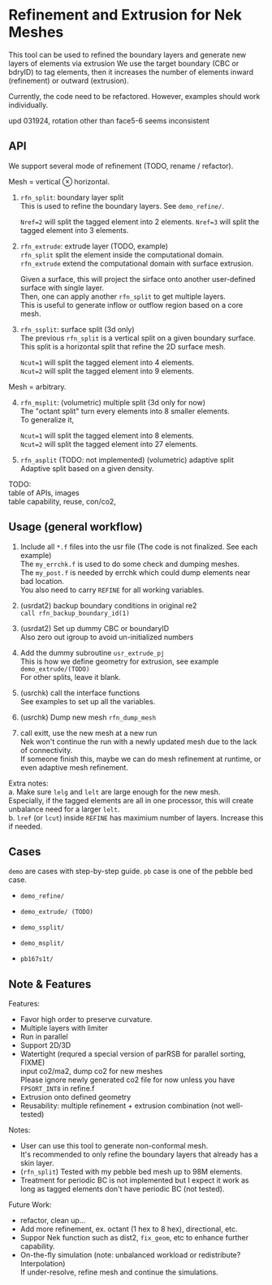 # Refinement and Extrusion for Nek Meshes

This tool can be used to refined the boundary layers and generate new layers of elements via extrusion
We use the target boundary (CBC or bdryID) to tag elements, then it increases the number of elements inward (refinement) or outward (extrusion).

Currently, the code need to be refactored. However, examples should work individually.

upd 031924, rotation other than face5-6 seems inconsistent 


## API

We support several mode of refinement (TODO, rename / refactor).

Mesh = vertical $\otimes$ horizontal.        

1. `rfn_split`: boundary layer split    
   This is used to refine the boundary layers. See `demo_refine/`.

   `Nref=2` will split the tagged element into 2 elements.
   `Nref=3` will split the tagged element into 3 elements.

2. `rfn_extrude`: extrude layer (TODO, example)       
   `rfn_split` split the element inside the computational domain.   
   `rfn_extrude` extend the computational domain with surface extrusion.

    Given a surface, this will project the sirface onto another user-defined surface with single layer.     
    Then, one can apply another `rfn_split` to get multiple layers.     
    This is useful to generate inflow or outflow region based on a core mesh.    

3. `rfn_ssplit`: surface split (3d only)     
   The previous `rfn_split` is a vertical split on a given boundary surface.        
   This split is a horizontal split that refine the 2D surface mesh.       

   `Ncut=1` will split the tagged element into 4 elements.     
   `Ncut=2` will split the tagged element into 9 elements.  

Mesh = arbitrary.    

4. `rfn_msplit`: (volumetric) multiple split (3d only for now)    
   The "octant split" turn every elements into 8 smaller elements.   
   To generalize it, 

   `Ncut=1` will split the tagged element into 8 elements.        
   `Ncut=2` will split the tagged element into 27 elements.     


5. `rfn_asplit` (TODO: not implemented) (volumetric) adaptive split     
   Adaptive split based on a given density.        


TODO:       
table of APIs, images      
table capability, reuse, con/co2, 



## Usage (general workflow)

1. Include all `*.f` files into the usr file (The code is not finalized. See each example)      
   The `my_errchk.f` is used to do some check and dumping meshes.       
   The `my_post.f` is needed by errchk which could dump elements near bad location.    
   You also need to carry `REFINE` for all working variables.   

2. (usrdat2) backup boundary conditions in original re2     
   `call rfn_backup_boundary_id(1)`

3. (usrdat2) Set up dummy CBC or boundaryID     
   Also zero out igroup to avoid un-initialized numbers  

4. Add the dummy subroutine `usr_extrude_pj`       
   This is how we define geometry for extrusion, see example `demo_extrude/(TODO)`        
   For other splits, leave it blank.      

5. (usrchk) call the interface functions     
   See examples to set up all the variables.      

6. (usrchk) Dump new mesh `rfn_dump_mesh`

7. call exitt, use the new mesh at a new run    
   Nek won't continue the run with a newly updated mesh due to the lack of connectivity.      
   If someone finish this, maybe we can do mesh refinement at runtime, or even adaptive mesh refinement.    

Extra notes:   
a. Make sure `lelg` and `lelt` are large enough for the new mesh.       
   Especially, if the tagged elements are all in one processor, this will create unbalance need for a larger `lelt`.     
b. `lref` (or `lcut`) inside `REFINE` has maximium number of layers. Increase this if needed.


## Cases

`demo` are cases with step-by-step guide. `pb` case is one of the pebble bed case.

- `demo_refine/`
- `demo_extrude/ (TODO)`   
- `demo_ssplit/`
- `demo_msplit/`

- `pb167s1t/`



## Note \& Features

Features:
- Favor high order to preserve curvature.    
- Multiple layers with limiter
- Run in parallel
- Support 2D/3D
- Watertight (requred a special version of parRSB for parallel sorting, FIXME)      
  input co2/ma2, dump co2 for new meshes     
  Please ignore newly generated co2 file for now unless you have `FPSORT_INT8` in refine.f
- Extrusion onto defined geometry
- Reusability: multiple refinement + extrusion combination (not well-tested)

Notes:
- User can use this tool to generate non-conformal mesh.     
  It's recommended to only refine the boundary layers that already has a skin layer.      
- (`rfn_split`) Tested with my pebble bed mesh up to 98M elements.
- Treatment for periodic BC is not implemented but I expect it work as long as tagged elements don't have periodic BC (not tested).

Future Work:
- refactor, clean up...
- Add more refinement, ex. octant (1 hex to 8 hex), directional, etc.
- Suppor Nek function such as dist2, `fix_geom`, etc to enhance further capability.
- On-the-fly simulation (note: unbalanced workload or redistribute? Interpolation)      
  If under-resolve, refine mesh and continue the simulations.  


